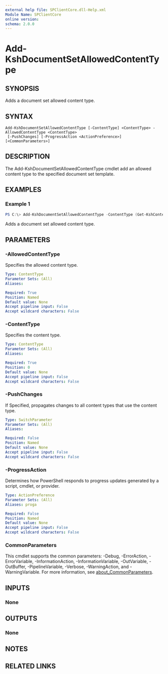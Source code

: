 ```yaml
---
external help file: SPClientCore.dll-Help.xml
Module Name: SPClientCore
online version:
schema: 2.0.0
---
```


# Add-KshDocumentSetAllowedContentType

## SYNOPSIS
Adds a document set allowed content type.

## SYNTAX

```
Add-KshDocumentSetAllowedContentType [-ContentType] <ContentType> -AllowedContentType <ContentType>
 [-PushChanges] [-ProgressAction <ActionPreference>] [<CommonParameters>]
```

## DESCRIPTION
The Add-KshDocumentSetAllowedContentType cmdlet add an allowed content type to the specified document set template.

## EXAMPLES

### Example 1
```powershell
PS C:\> Add-KshDocumentSetAllowedContentType -ContentType (Get-KshContentType -ContentTypeId '0x0120D5200014BC33BECFD5C340922C6D6CECC7830D') -AllowedContentType (Get-KshContentType -ContentTypeId '0x0101009D1CB255DA76424F860D91F20E6C4118') -PushChanges
```

Adds a document set allowed content type.

## PARAMETERS

### -AllowedContentType
Specifies the allowed content type.

```yaml
Type: ContentType
Parameter Sets: (All)
Aliases:

Required: True
Position: Named
Default value: None
Accept pipeline input: False
Accept wildcard characters: False
```

### -ContentType
Specifies the content type.

```yaml
Type: ContentType
Parameter Sets: (All)
Aliases:

Required: True
Position: 0
Default value: None
Accept pipeline input: False
Accept wildcard characters: False
```

### -PushChanges
If Specified, propagates changes to all content types that use the content type.

```yaml
Type: SwitchParameter
Parameter Sets: (All)
Aliases:

Required: False
Position: Named
Default value: None
Accept pipeline input: False
Accept wildcard characters: False
```

### -ProgressAction
Determines how PowerShell responds to progress updates generated by a script, cmdlet, or provider.

```yaml
Type: ActionPreference
Parameter Sets: (All)
Aliases: proga

Required: False
Position: Named
Default value: None
Accept pipeline input: False
Accept wildcard characters: False
```

### CommonParameters
This cmdlet supports the common parameters: -Debug, -ErrorAction, -ErrorVariable, -InformationAction, -InformationVariable, -OutVariable, -OutBuffer, -PipelineVariable, -Verbose, -WarningAction, and -WarningVariable. For more information, see [about_CommonParameters](http://go.microsoft.com/fwlink/?LinkID=113216).

## INPUTS

### None

## OUTPUTS

### None

## NOTES

## RELATED LINKS
